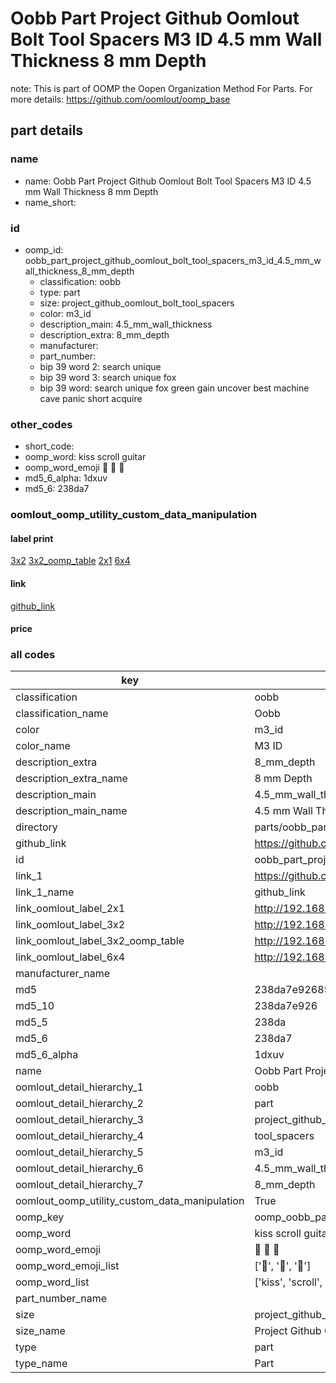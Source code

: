 # Oobb Part Project Github Oomlout Bolt Tool Spacers M3 ID 4.5 mm Wall Thickness 8 mm Depth  

note: This is part of OOMP the Oopen Organization Method For Parts. For more details: https://github.com/oomlout/oomp_base

##  part details





### name
* name: Oobb Part Project Github Oomlout Bolt Tool Spacers M3 ID 4.5 mm Wall Thickness 8 mm Depth
* name_short: 
### id
* oomp_id: oobb_part_project_github_oomlout_bolt_tool_spacers_m3_id_4.5_mm_wall_thickness_8_mm_depth
  * classification: oobb
  * type: part
  * size: project_github_oomlout_bolt_tool_spacers
  * color: m3_id
  * description_main: 4.5_mm_wall_thickness
  * description_extra: 8_mm_depth
  * manufacturer: 
  * part_number: 
  * bip 39 word 2: search unique
  * bip 39 word 3: search unique fox
  * bip 39 word: search unique fox green gain uncover best machine cave panic short acquire

### other_codes
* short_code: 
* oomp_word: kiss scroll guitar
* oomp_word_emoji :kiss: :scroll: :guitar:
* md5_6_alpha: 1dxuv
* md5_6: 238da7






### oomlout_oomp_utility_custom_data_manipulation
#### label print
[3x2](http://192.168.1.245:1112/?label=oomp%201dxuv)
[3x2_oomp_table](http://192.168.1.107:1112/?label=oomp%201dxuv)
[2x1](http://192.168.1.242:1112/?label=oomp%201dxuv)
[6x4](http://192.168.1.55:1112/?label=oomp%201dxuv)    

#### link

[github_link](https://github.com/oomlout/oomlout_oomp_part_src/tree/main/parts/oobb_part_project_github_oomlout_bolt_tool_spacers_m3_id_4.5_mm_wall_thickness_8_mm_depth)                              

#### price







### all codes 
| key | value |  
| --- | --- |  
| classification | oobb |  
| classification_name | Oobb |  
| color | m3_id |  
| color_name | M3 ID |  
| description_extra | 8_mm_depth |  
| description_extra_name | 8 mm Depth |  
| description_main | 4.5_mm_wall_thickness |  
| description_main_name | 4.5 mm Wall Thickness |  
| directory | parts/oobb_part_project_github_oomlout_bolt_tool_spacers_m3_id_4.5_mm_wall_thickness_8_mm_depth |  
| github_link | https://github.com/oomlout/oomlout_oomp_part_src/tree/main/parts/oobb_part_project_github_oomlout_bolt_tool_spacers_m3_id_4.5_mm_wall_thickness_8_mm_depth |  
| id | oobb_part_project_github_oomlout_bolt_tool_spacers_m3_id_4.5_mm_wall_thickness_8_mm_depth |  
| link_1 | https://github.com/oomlout/oomlout_oomp_part_src/tree/main/parts/oobb_part_project_github_oomlout_bolt_tool_spacers_m3_id_4.5_mm_wall_thickness_8_mm_depth |  
| link_1_name | github_link |  
| link_oomlout_label_2x1 | http://192.168.1.242:1112/?label=oomp%201dxuv |  
| link_oomlout_label_3x2 | http://192.168.1.245:1112/?label=oomp%201dxuv |  
| link_oomlout_label_3x2_oomp_table | http://192.168.1.107:1112/?label=oomp%201dxuv |  
| link_oomlout_label_6x4 | http://192.168.1.55:1112/?label=oomp%201dxuv |  
| manufacturer_name |  |  
| md5 | 238da7e9268582abb2af6664b8bb6610 |  
| md5_10 | 238da7e926 |  
| md5_5 | 238da |  
| md5_6 | 238da7 |  
| md5_6_alpha | 1dxuv |  
| name | Oobb Part Project Github Oomlout Bolt Tool Spacers M3 ID 4.5 mm Wall Thickness 8 mm Depth |  
| oomlout_detail_hierarchy_1 | oobb |  
| oomlout_detail_hierarchy_2 | part |  
| oomlout_detail_hierarchy_3 | project_github_bolt |  
| oomlout_detail_hierarchy_4 | tool_spacers |  
| oomlout_detail_hierarchy_5 | m3_id |  
| oomlout_detail_hierarchy_6 | 4.5_mm_wall_thickness |  
| oomlout_detail_hierarchy_7 | 8_mm_depth |  
| oomlout_oomp_utility_custom_data_manipulation | True |  
| oomp_key | oomp_oobb_part_project_github_oomlout_bolt_tool_spacers_m3_id_4.5_mm_wall_thickness_8_mm_depth |  
| oomp_word | kiss scroll guitar |  
| oomp_word_emoji | :kiss: :scroll: :guitar: |  
| oomp_word_emoji_list | [':kiss:', ':scroll:', ':guitar:'] |  
| oomp_word_list | ['kiss', 'scroll', 'guitar'] |  
| part_number_name |  |  
| size | project_github_oomlout_bolt_tool_spacers |  
| size_name | Project Github Oomlout Bolt Tool Spacers |  
| type | part |  
| type_name | Part |  
